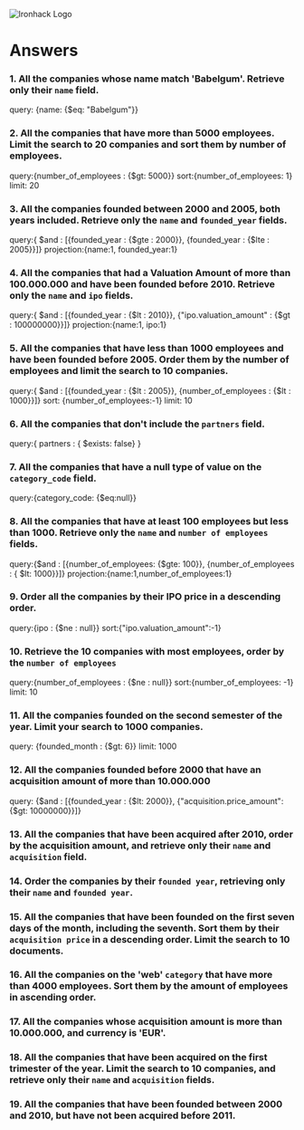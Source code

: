 ![Ironhack Logo](https://i.imgur.com/1QgrNNw.png)

# Answers

### 1. All the companies whose name match 'Babelgum'. Retrieve only their `name` field.

query: {name: {$eq: "Babelgum"}}

### 2. All the companies that have more than 5000 employees. Limit the search to 20 companies and sort them by **number of employees**.

query:{number_of_employees : {$gt: 5000}}
sort:{number_of_employees: 1}
limit: 20

### 3. All the companies founded between 2000 and 2005, both years included. Retrieve only the `name` and `founded_year` fields.

query:{ $and : [{founded_year : {$gte : 2000}}, {founded_year : {$lte : 2005}}]}
projection:{name:1, founded_year:1}

### 4. All the companies that had a Valuation Amount of more than 100.000.000 and have been founded before 2010. Retrieve only the `name` and `ipo` fields.

query:{ $and : [{founded_year : {$lt : 2010}}, {"ipo.valuation_amount" : {$gt : 100000000}}]}
projection:{name:1, ipo:1}

### 5. All the companies that have less than 1000 employees and have been founded before 2005. Order them by the number of employees and limit the search to 10 companies.

query:{ $and : [{founded_year : {$lt : 2005}}, {number_of_employees : {$lt : 1000}}]}
sort: {number_of_employees:-1}
limit: 10

### 6. All the companies that don't include the `partners` field.

query:{ partners : { $exists: false} }

### 7. All the companies that have a null type of value on the `category_code` field.

query:{category_code: {$eq:null}}

### 8. All the companies that have at least 100 employees but less than 1000. Retrieve only the `name` and `number of employees` fields.

query:{$and :  [{number_of_employees: {$gte: 100}}, {number_of_employees : { $lt: 1000}}]}
projection:{name:1,number_of_employees:1}

### 9. Order all the companies by their IPO price in a descending order.

query:{ipo : {$ne : null}}
sort:{"ipo.valuation_amount":-1}

### 10. Retrieve the 10 companies with most employees, order by the `number of employees`

query:{number_of_employees : {$ne : null}}
sort:{number_of_employees: -1}
limit: 10

### 11. All the companies founded on the second semester of the year. Limit your search to 1000 companies.

query: {founded_month : {$gt: 6}}
limit: 1000

### 12. All the companies founded before 2000 that have an acquisition amount of more than 10.000.000

query: {$and : [{founded_year : {$lt: 2000}}, {"acquisition.price_amount": {$gt: 10000000}}]}

### 13. All the companies that have been acquired after 2010, order by the acquisition amount, and retrieve only their `name` and `acquisition` field.

<!-- Your Code Goes Here -->

### 14. Order the companies by their `founded year`, retrieving only their `name` and `founded year`.

<!-- Your Code Goes Here -->

### 15. All the companies that have been founded on the first seven days of the month, including the seventh. Sort them by their `acquisition price` in a descending order. Limit the search to 10 documents.

<!-- Your Code Goes Here -->

### 16. All the companies on the 'web' `category` that have more than 4000 employees. Sort them by the amount of employees in ascending order.

<!-- Your Code Goes Here -->

### 17. All the companies whose acquisition amount is more than 10.000.000, and currency is 'EUR'.

<!-- Your Code Goes Here -->

### 18. All the companies that have been acquired on the first trimester of the year. Limit the search to 10 companies, and retrieve only their `name` and `acquisition` fields.

<!-- Your Code Goes Here -->

### 19. All the companies that have been founded between 2000 and 2010, but have not been acquired before 2011.

<!-- Your Code Goes Here -->

